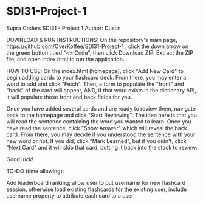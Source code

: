# SDI31-Project-1

Supra Coders SDI31 - Project 1
Author: Dustin

DOWNLOAD & RUN INSTRUCTIONS:
On the repository's main page, https://github.com/OverKoffee/SDI31-Project-1 ,
click the down arrow on the green button titled "<> Code",
then click Download ZIP. Extract the ZIP file, and open index.html to run the application.

HOW TO USE:
On the index.html (homepage), click "Add New Card" to begin adding cards to your flashcard deck. From there, you may enter a word to add and click "Fetch". Then, a form to populate the "front" and "back" of the card will appear, AND, if that word exists in the dictionary API, it will populate those front and back fields for you.

Once you have added several cards and are ready to review them, navigate back to the homepage and click "Start Reviewing". The idea here is that you will read the sentence containing the word you wanted to learn. Once you have read the sentence, click "Show Answer" which will reveal the back card. From there, you may decide if you understood the sentence with your new word or not. If you did, click "Mark Learned", but if you didn't, click "Next Card" and it will skip that card, putting it back into the stack to review.

Good luck!

TO-DO (time allowing):

Add leaderboard ranking;
allow user to put username for new flashcard session,
otherwise load existing flashcards for the existing user,
include username property to attribute each card to a user
